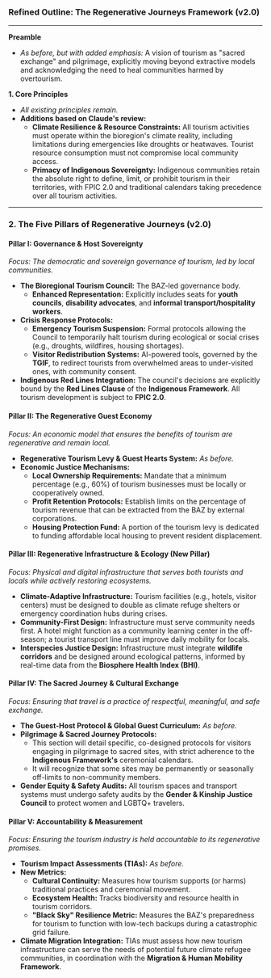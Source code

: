 ### **Refined Outline: The Regenerative Journeys Framework (v2.0)**

---

**Preamble**
* *As before, but with added emphasis:* A vision of tourism as "sacred exchange" and pilgrimage, explicitly moving beyond extractive models and acknowledging the need to heal communities harmed by overtourism.

**1. Core Principles**
* *All existing principles remain.*
* **Additions based on Claude's review:**
    * **Climate Resilience & Resource Constraints:** All tourism activities must operate within the bioregion's climate reality, including limitations during emergencies like droughts or heatwaves. Tourist resource consumption must not compromise local community access.
    * **Primacy of Indigenous Sovereignty:** Indigenous communities retain the absolute right to define, limit, or prohibit tourism in their territories, with FPIC 2.0 and traditional calendars taking precedence over all tourism activities.

---

### **2. The Five Pillars of Regenerative Journeys (v2.0)**

#### **Pillar I: Governance & Host Sovereignty**
*Focus: The democratic and sovereign governance of tourism, led by local communities.*
* **The Bioregional Tourism Council:** The BAZ-led governance body.
    * **Enhanced Representation:** Explicitly includes seats for **youth councils**, **disability advocates**, and **informal transport/hospitality workers**.
* **Crisis Response Protocols:**
    * **Emergency Tourism Suspension:** Formal protocols allowing the Council to temporarily halt tourism during ecological or social crises (e.g., droughts, wildfires, housing shortages).
    * **Visitor Redistribution Systems:** AI-powered tools, governed by the **TGIF**, to redirect tourists from overwhelmed areas to under-visited ones, with community consent.
* **Indigenous Red Lines Integration:** The council's decisions are explicitly bound by the **Red Lines Clause** of the **Indigenous Framework**. All tourism development is subject to **FPIC 2.0**.

#### **Pillar II: The Regenerative Guest Economy**
*Focus: An economic model that ensures the benefits of tourism are regenerative and remain local.*
* **Regenerative Tourism Levy & Guest Hearts System:** *As before.*
* **Economic Justice Mechanisms:**
    * **Local Ownership Requirements:** Mandate that a minimum percentage (e.g., 60%) of tourism businesses must be locally or cooperatively owned.
    * **Profit Retention Protocols:** Establish limits on the percentage of tourism revenue that can be extracted from the BAZ by external corporations.
    * **Housing Protection Fund:** A portion of the tourism levy is dedicated to funding affordable local housing to prevent resident displacement.

#### **Pillar III: Regenerative Infrastructure & Ecology (New Pillar)**
*Focus: Physical and digital infrastructure that serves both tourists and locals while actively restoring ecosystems.*
* **Climate-Adaptive Infrastructure:** Tourism facilities (e.g., hotels, visitor centers) must be designed to double as climate refuge shelters or emergency coordination hubs during crises.
* **Community-First Design:** Infrastructure must serve community needs first. A hotel might function as a community learning center in the off-season; a tourist transport line must improve daily mobility for locals.
* **Interspecies Justice Design:** Infrastructure must integrate **wildlife corridors** and be designed around ecological patterns, informed by real-time data from the **Biosphere Health Index (BHI)**.

#### **Pillar IV: The Sacred Journey & Cultural Exchange**
*Focus: Ensuring that travel is a practice of respectful, meaningful, and safe exchange.*
* **The Guest-Host Protocol & Global Guest Curriculum:** *As before.*
* **Pilgrimage & Sacred Journey Protocols:**
    * This section will detail specific, co-designed protocols for visitors engaging in pilgrimage to sacred sites, with strict adherence to the **Indigenous Framework's** ceremonial calendars.
    * It will recognize that some sites may be permanently or seasonally off-limits to non-community members.
* **Gender Equity & Safety Audits:** All tourism spaces and transport systems must undergo safety audits by the **Gender & Kinship Justice Council** to protect women and LGBTQ+ travelers.

#### **Pillar V: Accountability & Measurement**
*Focus: Ensuring the tourism industry is held accountable to its regenerative promises.*
* **Tourism Impact Assessments (TIAs):** *As before.*
* **New Metrics:**
    * **Cultural Continuity:** Measures how tourism supports (or harms) traditional practices and ceremonial movement.
    * **Ecosystem Health:** Tracks biodiversity and resource health in tourism corridors.
    * **"Black Sky" Resilience Metric:** Measures the BAZ's preparedness for tourism to function with low-tech backups during a catastrophic grid failure.
* **Climate Migration Integration:** TIAs must assess how new tourism infrastructure can serve the needs of potential future climate refugee communities, in coordination with the **Migration & Human Mobility Framework**.

